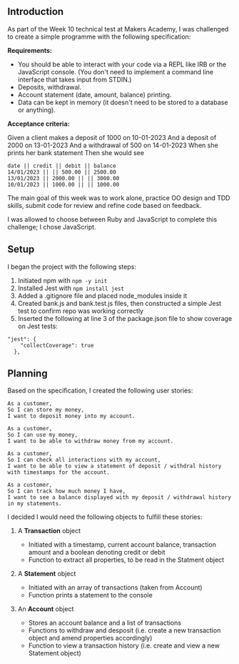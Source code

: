 ## Introduction

As part of the Week 10 technical test at Makers Academy, I was challenged to create a simple programme with the following specification:

**Requirements:**

- You should be able to interact with your code via a REPL like IRB or the JavaScript console. (You don't need to implement a command line interface that takes input from STDIN.)
- Deposits, withdrawal.
- Account statement (date, amount, balance) printing.
- Data can be kept in memory (it doesn't need to be stored to a database or anything).

**Acceptance criteria:**

Given a client makes a deposit of 1000 on 10-01-2023
And a deposit of 2000 on 13-01-2023
And a withdrawal of 500 on 14-01-2023
When she prints her bank statement
Then she would see

```
date || credit || debit || balance
14/01/2023 || || 500.00 || 2500.00
13/01/2023 || 2000.00 || || 3000.00
10/01/2023 || 1000.00 || || 1000.00
```

The main goal of this week was to work alone, practice OO design and TDD skills, submit code for review and refine code based on feedback.

I was allowed to choose between Ruby and JavaScript to complete this challenge; I chose JavaScript.

## Setup

I began the project with the following steps:

1. Initiated npm with `npm -y init`
2. Installed Jest with `npm install jest`
3. Added a .gitignore file and placed node_modules inside it
4. Created bank.js and bank.test.js files, then constructed a simple Jest test to confirm repo was working correctly
5. Inserted the following at line 3 of the package.json file to show coverage on Jest tests:

```
"jest": {
    "collectCoverage": true
  },
```

## Planning

Based on the specification, I created the following user stories:

```
As a customer,
So I can store my money,
I want to deposit money into my account.

As a customer,
So I can use my money,
I want to be able to withdraw money from my account.

As a customer,
So I can check all interactions with my account,
I want to be able to view a statement of deposit / withdral history with timestamps for the account.

As a customer,
So I can track how much money I have,
I want to see a balance displayed with my deposit / withdrawal history in my statements.
```

I decided I would need the following objects to fulfill these stories:

1. A **Transaction** object

   - Initiated with a timestamp, current account balance, transaction amount and a boolean denoting credit or debit
   - Function to extract all properties, to be read in the Statment object

2. A **Statement** object

   - Initiated with an array of transactions (taken from Account)
   - Function prints a statement to the console

3. An **Account** object

   - Stores an account balance and a list of transactions
   - Functions to withdraw and desposit (i.e. create a new transaction object and amend properties accordingly)
   - Function to view a transaction history (i.e. create and view a new Statement object)
